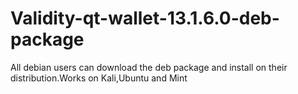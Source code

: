 # Validity-qt-wallet-13.1.6.0-deb-package
All debian users can download the deb package and install on their distribution.Works on Kali,Ubuntu and Mint
